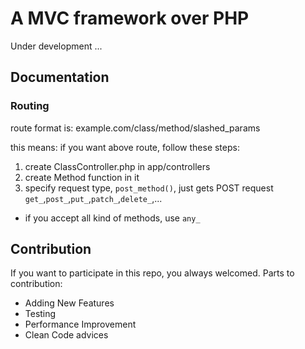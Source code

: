 # A MVC framework over PHP
Under development ...

## Documentation
### Routing
route format is: example.com/class/method/slashed_params

this means: if you want above route, follow these steps:
1. create ClassController.php in app/controllers
2. create Method function in it
3. specify request type, `post_method()`, just gets POST request
`get_`,`post_`,`put_`,`patch_`,`delete_`,...
* if you accept all kind of methods, use `any_`

## Contribution
If you want to participate in this repo, you always welcomed.
Parts to contribution:
* Adding New Features
* Testing
* Performance Improvement
* Clean Code advices
